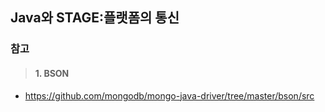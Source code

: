 ## Java와 STAGE:플랫폼의 통신


### 참고
> #### 1. BSON
   - https://github.com/mongodb/mongo-java-driver/tree/master/bson/src
